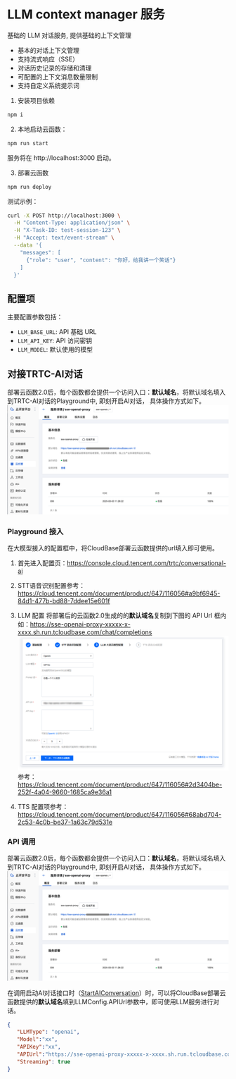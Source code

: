 # LLM context manager 服务

基础的 LLM 对话服务, 提供基础的上下文管理

- 基本的对话上下文管理
- 支持流式响应（SSE）
- 对话历史记录的存储和清理
- 可配置的上下文消息数量限制
- 支持自定义系统提示词

1. 安装项目依赖
```bash
npm i
```

2. 本地启动云函数：
```bash
npm run start
```

服务将在 http://localhost:3000 启动。

3. 部署云函数
```bash
npm run deploy
```

测试示例：
```bash
curl -X POST http://localhost:3000 \
  -H "Content-Type: application/json" \
  -H "X-Task-ID: test-session-123" \
  -H "Accept: text/event-stream" \
  --data '{
    "messages": [
      {"role": "user", "content": "你好，给我讲一个笑话"}
    ]
  }'
```


## 配置项
主要配置参数包括：
- `LLM_BASE_URL`: API 基础 URL
- `LLM_API_KEY`: API 访问密钥
- `LLM_MODEL`: 默认使用的模型


## 对接TRTC-AI对话
部署云函数2.0后，每个函数都会提供一个访问入口：**默认域名**，将默认域名填入到TRTC-AI对话的Playground中, 即刻开启AI对话， 具体操作方式如下。
![func-url.png](../images/func-url.png)


### Playground 接入
在大模型接入的配置框中，将CloudBase部署云函数提供的url填入即可使用。

1. 首先进入配置页：https://console.cloud.tencent.com/trtc/conversational-ai

2. STT语音识别配置参考：https://cloud.tencent.com/document/product/647/116056#a9bf6945-84d1-477b-bd88-7ddee15e601f

3. LLM 配置
   将部署后的云函数2.0生成的的**默认域名**复制到下图的 API Url 框内
   如：https://sse-openai-proxy-xxxxx-x-xxxx.sh.run.tcloudbase.com/chat/completions
   ![llm-config-playground.png](../images/llm-config-playground.png)
   参考：https://cloud.tencent.com/document/product/647/116056#2d3404be-252f-4a04-9660-1685ca9e36a1

4. TTS 配置项参考： https://cloud.tencent.com/document/product/647/116056#68abd704-2c53-4c0b-be37-1a63c79d531e



### API 调用
部署云函数2.0后，每个函数都会提供一个访问入口：**默认域名**，将默认域名填入到TRTC-AI对话的Playground中, 即刻开启AI对话， 具体操作方式如下。
![func-url.png](../images/func-url.png)

在调用启动AI对话接口时（[StartAIConversation](https://cloud.tencent.com/document/api/647/108514)）时，可以将CloudBase部署云函数提供的**默认域名**填到LLMConfig.APIUrl参数中，即可使用LLM服务进行对话。

```json
{
   "LLMType": "openai",
   "Model":"xx",
   "APIKey":"xx",
   "APIUrl":"https://sse-openai-proxy-xxxxx-x-xxxx.sh.run.tcloudbase.com/chat/completions",
   "Streaming": true
}
```
